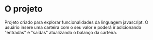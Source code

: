# O projeto
Projeto criado para explorar funcionalidades da linguagem javascript. 
O usuário insere uma carteira com o seu valor e poderá ir adicionando "entradas" e "saídas" atualizando o balanço da carteira.
